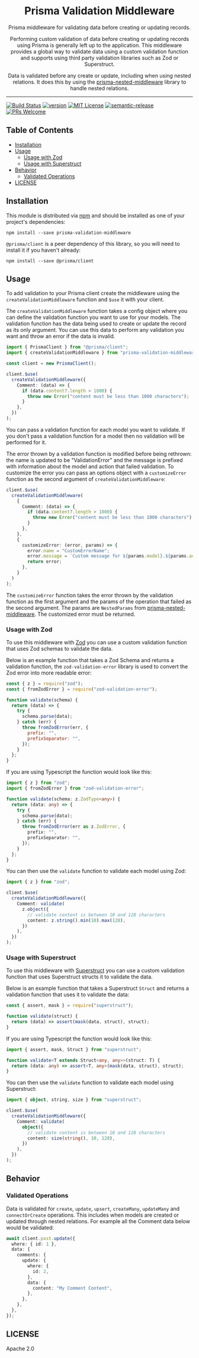 <div align="center">
<h1>Prisma Validation Middleware</h1>

<p>Prisma middleware for validating data before creating or updating records.</p>

<p>
  Performing custom validation of data before creating or updating records using Prisma is generally left up to the
  application. This middleware provides a global way to validate data using a custom validation function and supports
  using third party validation libraries such as Zod or Superstruct.

  Data is validated before any create or update, including when using nested relations. It does this by using the
  <a href="https://github.com/olivierwilkinson/prisma-nested-middleware">prisma-nested-middleware</a> library to handle
  nested relations.
</p>

</div>

<hr />

[![Build Status][build-badge]][build]
[![version][version-badge]][package]
[![MIT License][license-badge]][license]
[![semantic-release](https://img.shields.io/badge/%20%20%F0%9F%93%A6%F0%9F%9A%80-semantic--release-e10079.svg)](https://github.com/semantic-release/semantic-release)
[![PRs Welcome][prs-badge]][prs]

## Table of Contents

<!-- START doctoc generated TOC please keep comment here to allow auto update -->
<!-- DON'T EDIT THIS SECTION, INSTEAD RE-RUN doctoc TO UPDATE -->

- [Installation](#installation)
- [Usage](#usage)
  - [Usage with Zod](#usage-with-zod)
  - [Usage with Superstruct](#usage-with-superstruct)
- [Behavior](#behavior)
  - [Validated Operations](#validated-operations)
- [LICENSE](#license)

<!-- END doctoc generated TOC please keep comment here to allow auto update -->

## Installation

This module is distributed via [npm][npm] and should be installed as one of your
project's dependencies:

```
npm install --save prisma-validation-middleware
```

`@prisma/client` is a peer dependency of this library, so you will need to
install it if you haven't already:

```
npm install --save @prisma/client
```

## Usage

To add validation to your Prisma client create the middleware using the `createValidationMiddleware` function and `$use`
it with your client.

The `createValidationMiddleware` function takes a config object where you can define the validation function you want to
use for your models. The validation function has the data being used to create or update the record as its only
argument. You can use this data to perform any validation you want and throw an error if the data is invalid.

```typescript
import { PrismaClient } from "@prisma/client";
import { createValidationMiddleware } from "prisma-validation-middleware";

const client = new PrismaClient();

client.$use(
  createValidationMiddleware({
    Comment: (data) => {
      if (data.content?.length > 1000) {
        throw new Error("content must be less than 1000 characters");
      }
    },
  })
);
```

You can pass a validation function for each model you want to validate. If you don't pass a validation function for a
model then no validation will be performed for it.

The error thrown by a validation function is modified before being rethrown: the name is updated to be "ValidationError"
and the message is prefixed with information about the model and action that failed validation. To customize the error
you can pass an options object with a `customizeError` function as the second argument of `createValidationMiddleware`:

```typescript
client.$use(
  createValidationMiddleware(
    {
      Comment: (data) => {
        if (data.content?.length > 1000) {
          throw new Error("content must be less than 1000 characters");
        }
      },
    },
    {
      customizeError: (error, params) => {
        error.name = "CustomErrorName";
        error.message = `Custom message for ${params.model}.${params.action}: ${error.message}`;
        return error;
      },
    }
  )
);
```

The `customizeError` function takes the error thrown by the validation function as the first argument and the params of
the operation that failed as the second argument. The params are `NestedParams` from [prisma-nested-middleware](https://github.com/olivierwilkinson/prisma-nested-middleware). The customized error must be returned.

### Usage with Zod

To use this middleware with [Zod](https://github.com/colinhacks/zod) you can use a custom validation function that uses
Zod schemas to validate the data.

Below is an example function that takes a Zod Schema and returns a validation function, the `zod-validation-error`
library is used to convert the Zod error into more readable error:

```javascript
const { z } = require("zod");
const { fromZodError } = require("zod-validation-error");

function validate(schema) {
  return (data) => {
    try {
      schema.parse(data);
    } catch (err) {
      throw fromZodError(err, {
        prefix: "",
        prefixSeparator: "",
      });
    }
  };
}
```

If you are using Typescript the function would look like this:

```typescript
import { z } from "zod";
import { fromZodError } from "zod-validation-error";

function validate(schema: z.ZodType<any>) {
  return (data: any) => {
    try {
      schema.parse(data);
    } catch (err) {
      throw fromZodError(err as z.ZodError, {
        prefix: "",
        prefixSeparator: "",
      });
    }
  };
}
```

You can then use the `validate` function to validate each model using Zod:

```typescript
import { z } from "zod";

client.$use(
  createValidationMiddleware({
    Comment: validate(
      z.object({
        // validate content is between 10 and 128 characters
        content: z.string().min(10).max(128),
      })
    ),
  })
);
```

### Usage with Superstruct

To use this middleware with [Superstruct](https://github.com/ianstormtaylor/superstruct) you can use a custom validation
function that uses Superstruct structs it to validate the data.

Below is an example function that takes a Superstruct `Struct` and returns a validation function that uses it to
validate the data:

```javascript
const { assert, mask } = require("superstruct");

function validate(struct) {
  return (data) => assert(mask(data, struct), struct);
}
```

If you are using Typescript the function would look like this:

```typescript
import { assert, mask, Struct } from "superstruct";

function validate<T extends Struct<any, any>>(struct: T) {
  return (data: any) => assert<T, any>(mask(data, struct), struct);
}
```

You can then use the `validate` function to validate each model using Superstruct:

```typescript
import { object, string, size } from "superstruct";

client.$use(
  createValidationMiddleware({
    Comment: validate(
      object({
        // validate content is between 10 and 128 characters
        content: size(string(), 10, 128),
      })
    ),
  })
);
```

## Behavior

### Validated Operations

Data is validated for `create`, `update`, `upsert`, `createMany`, `updateMany` and `connectOrCreate` operations. This
includes when models are created or updated through nested relations. For example all the Comment data below would be
validated:

```typescript
await client.post.update({
  where: { id: 1 },
  data: {
    comments: {
      update: {
        where: {
          id: 2,
        },
        data: {
          content: "My Comment Content",
        },
      },
    },
  },
});
```

## LICENSE

Apache 2.0

[npm]: https://www.npmjs.com/
[node]: https://nodejs.org
[build-badge]: https://github.com/olivierwilkinson/prisma-validation-middleware/workflows/prisma-validation-middleware/badge.svg
[build]: https://github.com/olivierwilkinson/prisma-validation-middleware/actions?query=branch%3Amaster+workflow%3Aprisma-validation-middleware
[version-badge]: https://img.shields.io/npm/v/prisma-validation-middleware.svg?style=flat-square
[package]: https://www.npmjs.com/package/prisma-validation-middleware
[downloads-badge]: https://img.shields.io/npm/dm/prisma-validation-middleware.svg?style=flat-square
[npmtrends]: http://www.npmtrends.com/prisma-validation-middleware
[license-badge]: https://img.shields.io/npm/l/prisma-validation-middleware.svg?style=flat-square
[license]: https://github.com/olivierwilkinson/prisma-validation-middleware/blob/main/LICENSE
[prs-badge]: https://img.shields.io/badge/PRs-welcome-brightgreen.svg?style=flat-square
[prs]: http://makeapullrequest.com
[coc-badge]: https://img.shields.io/badge/code%20of-conduct-ff69b4.svg?style=flat-square
[coc]: https://github.com/olivierwilkinson/prisma-validation-middleware/blob/main/other/CODE_OF_CONDUCT.md
